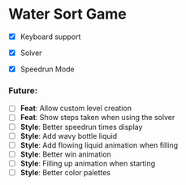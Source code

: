 # Water Sort Game

- [x] Keyboard support
- [x] Solver
- [x] Speedrun Mode



### Future:
- [ ] **Feat**: Allow custom level creation
- [ ] **Feat**: Show steps taken when using the solver
- [ ] **Style**: Better speedrun times display
- [ ] **Style**: Add wavy bottle liquid
- [ ] **Style**: Add flowing liquid animation when filling
- [ ] **Style**: Better win animation
- [ ] **Style**: Filling up animation when starting
- [ ] **Style**: Better color palettes